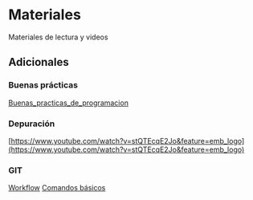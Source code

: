 
# Materiales
Materiales de lectura y videos

## Adicionales

### Buenas prácticas

[Buenas_practicas_de_programacion](https://github.com/Introduccion-Programacion-FICH/materiales/blob/master/Buenas_practicas_de_programacion.pdf)

### Depuración

[https://www.youtube.com/watch?v=stQTEcqE2Jo&feature=emb_logo](https://www.youtube.com/watch?v=stQTEcqE2Jo&feature=emb_logo)

### GIT

[Workflow](https://www.youtube.com/watch?v=E8gWXSVzK2A&feature=emb_logo)
[Comandos básicos](https://www.youtube.com/watch?v=DPqbzqPkU58&feature=emb_logo)
